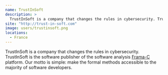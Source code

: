 ```yaml
---
name: TrustInSoft
description: > 
  TrustInSoft is a company that changes the rules in cybersecurity. TrustInSoft is the software publisher of the software analysis Frama-C platform. 
site: "http://trust-in-soft.com"
image: users/trustinsoft.png
locations: 
  - France
---
```


TrustInSoft is a company that changes the rules in cybersecurity. TrustInSoft is the software publisher of the software analysis [Frama-C](http://frama-c.com) platform. Our motto is simple: make the formal methods accessible to the majority of software developers.